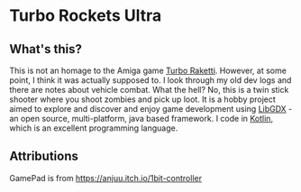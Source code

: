 # Turbo Rockets Ultra
## What's this?
This is not an homage to the Amiga game [Turbo Raketti](https://en.wikipedia.org/wiki/Turboraketti). However, at some point, I think it was actually supposed to. I look through my old dev logs and there are notes about vehicle combat. What the hell?
No, this is a twin stick shooter where you shoot zombies and pick up loot. It is a hobby project aimed to explore and discover and enjoy game development using [LibGDX](https://libgdx.com/) - an open source, multi-platform, java based framework. I code in [Kotlin](https://kotlinlang.org/), which is an excellent programming language.

## Attributions

GamePad is from https://anjuu.itch.io/1bit-controller
